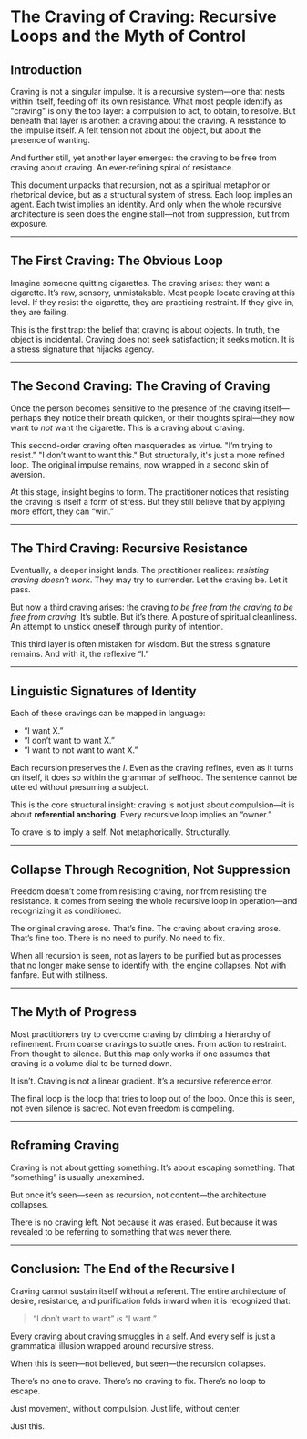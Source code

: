 # The Craving of Craving: Recursive Loops and the Myth of Control

## Introduction

Craving is not a singular impulse. It is a recursive system—one that nests within itself, feeding off its own resistance. What most people identify as "craving" is only the top layer: a compulsion to act, to obtain, to resolve. But beneath that layer is another: a craving about the craving. A resistance to the impulse itself. A felt tension not about the object, but about the presence of wanting.

And further still, yet another layer emerges: the craving to be free from craving about craving. An ever-refining spiral of resistance.

This document unpacks that recursion, not as a spiritual metaphor or rhetorical device, but as a structural system of stress. Each loop implies an agent. Each twist implies an identity. And only when the whole recursive architecture is seen does the engine stall—not from suppression, but from exposure.

---

## The First Craving: The Obvious Loop

Imagine someone quitting cigarettes. The craving arises: they want a cigarette. It’s raw, sensory, unmistakable. Most people locate craving at this level. If they resist the cigarette, they are practicing restraint. If they give in, they are failing.

This is the first trap: the belief that craving is about objects. In truth, the object is incidental. Craving does not seek satisfaction; it seeks motion. It is a stress signature that hijacks agency.

---

## The Second Craving: The Craving of Craving

Once the person becomes sensitive to the presence of the craving itself—perhaps they notice their breath quicken, or their thoughts spiral—they now want to *not* want the cigarette. This is a craving about craving.

This second-order craving often masquerades as virtue. "I’m trying to resist." "I don’t want to want this." But structurally, it's just a more refined loop. The original impulse remains, now wrapped in a second skin of aversion.

At this stage, insight begins to form. The practitioner notices that resisting the craving is itself a form of stress. But they still believe that by applying more effort, they can “win.”

---

## The Third Craving: Recursive Resistance

Eventually, a deeper insight lands. The practitioner realizes: *resisting craving doesn’t work*. They may try to surrender. Let the craving be. Let it pass.

But now a third craving arises: the craving *to be free from the craving to be free from craving*. It’s subtle. But it’s there. A posture of spiritual cleanliness. An attempt to unstick oneself through purity of intention.

This third layer is often mistaken for wisdom. But the stress signature remains. And with it, the reflexive “I.”

---

## Linguistic Signatures of Identity

Each of these cravings can be mapped in language:
- “I want X.”
- “I don’t want to want X.”
- “I want to not want to want X.”

Each recursion preserves the *I*. Even as the craving refines, even as it turns on itself, it does so within the grammar of selfhood. The sentence cannot be uttered without presuming a subject.

This is the core structural insight: craving is not just about compulsion—it is about **referential anchoring**. Every recursive loop implies an “owner.”

To crave is to imply a self. Not metaphorically. Structurally.

---

## Collapse Through Recognition, Not Suppression

Freedom doesn’t come from resisting craving, nor from resisting the resistance. It comes from seeing the whole recursive loop in operation—and recognizing it as conditioned.

The original craving arose. That’s fine. The craving about craving arose. That’s fine too. There is no need to purify. No need to fix.

When all recursion is seen, not as layers to be purified but as processes that no longer make sense to identify with, the engine collapses. Not with fanfare. But with stillness.

---

## The Myth of Progress

Most practitioners try to overcome craving by climbing a hierarchy of refinement. From coarse cravings to subtle ones. From action to restraint. From thought to silence. But this map only works if one assumes that craving is a volume dial to be turned down.

It isn’t. Craving is not a linear gradient. It’s a recursive reference error.

The final loop is the loop that tries to loop out of the loop. Once this is seen, not even silence is sacred. Not even freedom is compelling.

---

## Reframing Craving

Craving is not about getting something. It’s about escaping something. That “something” is usually unexamined.

But once it’s seen—seen as recursion, not content—the architecture collapses.

There is no craving left. Not because it was erased. But because it was revealed to be referring to something that was never there.

---

## Conclusion: The End of the Recursive I

Craving cannot sustain itself without a referent. The entire architecture of desire, resistance, and purification folds inward when it is recognized that:

> “I don’t want to want” *is* “I want.”

Every craving about craving smuggles in a self. And every self is just a grammatical illusion wrapped around recursive stress.

When this is seen—not believed, but seen—the recursion collapses.

There’s no one to crave. There’s no craving to fix. There’s no loop to escape.

Just movement, without compulsion. Just life, without center.

Just this.

